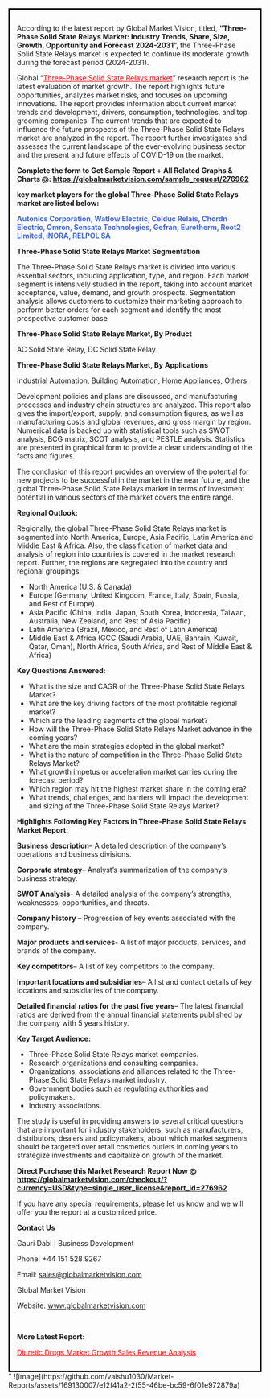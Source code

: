 <div style='border: 3px solid black; padding: 1em;'>

According to the latest report by Global Market Vision, titled, <strong>“Three-Phase Solid State Relays Market: Industry Trends, Share, Size, Growth, Opportunity and Forecast 2024-2031</strong>“, the Three-Phase Solid State Relays market is expected to continue its moderate growth during the forecast period (2024-2031).

Global “<a style='color: #ff0000;' href='https://globalmarketvision.com/reports/global-three-phase-solid-state-relays-market/276962'>Three-Phase Solid State Relays market</a>” research report is the latest evaluation of market growth. The report highlights future opportunities, analyzes market risks, and focuses on upcoming innovations. The report provides information about current market trends and development, drivers, consumption, technologies, and top grooming companies. The current trends that are expected to influence the future prospects of the Three-Phase Solid State Relays market are analyzed in the report. The report further investigates and assesses the current landscape of the ever-evolving business sector and the present and future effects of COVID-19 on the market.

<strong>Complete the form to Get Sample Report + All Related Graphs &amp; Charts @: <a style='color: #ff0000;' href='https://globalmarketvision.com/sample_request/276962?utm_source=linkedinPulse&utm_medium=SN&utm_campaign=SN'><strong>https://globalmarketvision.com/sample_request/276962</strong></a></strong>

<strong>key market players for the global Three-Phase Solid State Relays market are listed below:</strong>

<strong style='color: #4169e1;'>Autonics Corporation, Watlow Electric, Celduc Relais, Chordn Electric, Omron, Sensata Technologies, Gefran, Eurotherm, Root2 Limited, iNORA, RELPOL SA</strong>

<strong>Three-Phase Solid State Relays Market Segmentation</strong>

The Three-Phase Solid State Relays market is divided into various essential sectors, including application, type, and region. Each market segment is intensively studied in the report, taking into account market acceptance, value, demand, and growth prospects. Segmentation analysis allows customers to customize their marketing approach to perform better orders for each segment and identify the most prospective customer base

<strong>Three-Phase Solid State Relays Market, By Product</strong>

AC Solid State Relay, DC Solid State Relay

<strong>Three-Phase Solid State Relays Market, By Applications</strong>

Industrial Automation, Building Automation, Home Appliances, Others

Development policies and plans are discussed, and manufacturing processes and industry chain structures are analyzed. This report also gives the import/export, supply, and consumption figures, as well as manufacturing costs and global revenues, and gross margin by region. Numerical data is backed up with statistical tools such as SWOT analysis, BCG matrix, SCOT analysis, and PESTLE analysis. Statistics are presented in graphical form to provide a clear understanding of the facts and figures.

The conclusion of this report provides an overview of the potential for new projects to be successful in the market in the near future, and the global Three-Phase Solid State Relays market in terms of investment potential in various sectors of the market covers the entire range.

<strong>Regional Outlook:</strong>

Regionally, the global Three-Phase Solid State Relays market is segmented into North America, Europe, Asia Pacific, Latin America and Middle East &amp; Africa. Also, the classification of market data and analysis of region into countries is covered in the market research report. Further, the regions are segregated into the country and regional groupings:
<ul>
  <li>North America (U.S. &amp; Canada)</li>
  <li>Europe (Germany, United Kingdom, France, Italy, Spain, Russia, and Rest of Europe)</li>
  <li>Asia Pacific (China, India, Japan, South Korea, Indonesia, Taiwan, Australia, New Zealand, and Rest of Asia Pacific)</li>
  <li>Latin America (Brazil, Mexico, and Rest of Latin America)</li>
  <li>Middle East &amp; Africa (GCC (Saudi Arabia, UAE, Bahrain, Kuwait, Qatar, Oman), North Africa, South Africa, and Rest of Middle East &amp; Africa)</li>
</ul>
<strong>Key Questions Answered:</strong>
<ul>
  <li>What is the size and CAGR of the Three-Phase Solid State Relays Market?</li>
  <li>What are the key driving factors of the most profitable regional market?</li>
  <li>Which are the leading segments of the global market?</li>
  <li>How will the Three-Phase Solid State Relays Market advance in the coming years?</li>
  <li>What are the main strategies adopted in the global market?</li>
  <li>What is the nature of competition in the Three-Phase Solid State Relays Market?</li>
  <li>What growth impetus or acceleration market carries during the forecast period?</li>
  <li>Which region may hit the highest market share in the coming era?</li>
  <li>What trends, challenges, and barriers will impact the development and sizing of the Three-Phase Solid State Relays Market?</li>
</ul>
<strong>Highlights Following Key Factors in Three-Phase Solid State Relays Market Report:</strong>

<strong>Business description</strong>– A detailed description of the company’s operations and business divisions.

<strong>Corporate strategy</strong>– Analyst’s summarization of the company’s business strategy.

<strong>SWOT Analysis</strong>- A detailed analysis of the company’s strengths, weaknesses, opportunities, and threats.

<strong>Company history</strong> – Progression of key events associated with the company.

<strong>Major products and services</strong>- A list of major products, services, and brands of the company.

<strong>Key competitors</strong>– A list of key competitors to the company.

<strong>Important locations and subsidiaries</strong>– A list and contact details of key locations and subsidiaries of the company.

<strong>Detailed financial ratios for the past five years</strong>– The latest financial ratios are derived from the annual financial statements published by the company with 5 years history.

<strong>Key Target Audience:</strong>
<ul>
  <li>Three-Phase Solid State Relays market companies.</li>
  <li>Research organizations and consulting companies.</li>
  <li>Organizations, associations and alliances related to the Three-Phase Solid State Relays market industry.</li>
  <li>Government bodies such as regulating authorities and policymakers.</li>
  <li>Industry associations.</li>
</ul>
The study is useful in providing answers to several critical questions that are important for industry stakeholders, such as manufacturers, distributors, dealers and policymakers, about which market segments should be targeted over retail cosmetics outlets in coming years to strategize investments and capitalize on growth of the market.

<strong>Direct Purchase this Market Research Report Now @ </strong><strong><a style='color: #ff0000;' href='https://globalmarketvision.com/checkout/?currency=USD&type=single_user_license&report_id=276962?utm_source=linkedinPulse&utm_medium=SN&utm_campaign=SN'><strong>https://globalmarketvision.com/checkout/?currency=USD&type=single_user_license&report_id=276962</strong></a></strong>

If you have any special requirements, please let us know and we will offer you the report at a customized price.
<p id='ember58' class='ember-view reader-content-blocks__paragraph'><strong>Contact Us</strong></p>
<p id='ember59' class='ember-view reader-content-blocks__paragraph'>Gauri Dabi | Business Development</p>
<p id='ember60' class='ember-view reader-content-blocks__paragraph'>Phone: +44 151 528 9267</p>
Email: <a href='mailto:sales@globalmarketvision.com'>sales@globalmarketvision.com</a>

Global Market Vision

Website: <a href='http://www.globalmarketvision.com'>www.globalmarketvision.com</a>

&nbsp;

<strong>More Latest Report:</strong>

<a style='color: #ff0000;' href='https://medium.com/@rucharoy818/diuretic-drugs-market-growth-sales-revenue-analysis-8084e92c9b29'>Diuretic Drugs Market Growth Sales Revenue Analysis</a>

</div>"
![image](https://github.com/vaishu1030/Market-Reports/assets/169130007/e12f41a2-2f55-46be-bc59-6f01e972879a)
